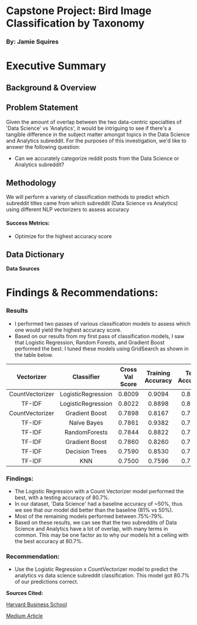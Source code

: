 
# **Capstone Project: Bird Image Classification by Taxonomy**
### By: Jamie Squires

# Executive Summary
## Background & Overview






## Problem Statement
Given the amount of overlap between the two data-centric specialties of 'Data Science' vs 'Analytics', it would be intriguing to see if there's a tangible difference in the subject matter amongst topics in the Data Science and Analytics subreddit. For the purposes of this investigation, we'd like to answer the following question:

* Can we accurately categorize reddit posts from the Data Science or Analytics subreddit?


## Methodology

We will perform a variety of classification methods to predict which subreddit titles came from which subreddit (Data Science vs Analytics) using different NLP vectorizers to assess accuracy

#### Success Metrics:
* Optimize for the highest accuracy score





## Data Dictionary

**Data Sources**

# Findings & Recommendations:


### Results
* I performed two passes of various classification models to assess which one would yield the highest accuracy score.
* Based on our results from my first pass of classification models, I saw that Logistic Regression, Random Forests, and Gradient Boost performed the best. I tuned these models using GridSearch as shown in the table below.

|    Vectorizer   |     Classifier     | Cross Val Score | Training Accuracy | Test Accuracy |
|:---------------:|:------------------:|:---------------:|:-----------------:|:-------------:|
| CountVectorizer | LogisticRegression | 0.8009          | 0.9094            | 0.8070        |
| TF-IDF          | LogisticRegression | 0.8022          | 0.8898            | 0.8064        |
| CountVectorizer | Gradient Boost     | 0.7898          | 0.8167            | 0.7946        |
| TF-IDF          | Naïve Bayes        | 0.7861          | 0.9382            | 0.7936        |
| TF-IDF          | RandomForests      | 0.7844          | 0.8822            | 0.7886        |
| TF-IDF          | Gradient Boost     | 0.7860          | 0.8260            | 0.7886        |
| TF-IDF          | Decision Trees     | 0.7590          | 0.8530            | 0.7538        |
| TF-IDF          | KNN                | 0.7500          | 0.7596            | 0.7451        |


### Findings:
* The Logistic Regression with a Count Vectorizer model performed the best, with a testing accuracy of 80.7%.
* In our dataset, 'Data Science' had a baseline accuracy of ~50%, thus we see that our model did better than the baseline (81% vs 50%).
* Most of the remaining models performed between 75%-79%.
* Based on these results, we can see that the two subreddits of Data Science and Analytics have a lot of overlap, with many terms in common. This may be one factor as to why our models hit a ceiling with the best accuracy at 80.7%.

### Recommendation:

* Use the Logistic Regression x CountVectorizer model to predict the analytics vs data science subreddit classification. This model got 80.7% of our predictions correct.












**Sources Cited:**

[Harvard Business School](https://online.hbs.edu/blog/post/data-analytics-vs-data-science)

[Medium Article](https://medium.com/@springboard_ind/data-science-vs-data-analytics-how-to-decide-which-one-is-right-for-you-41e7bdec080e )
